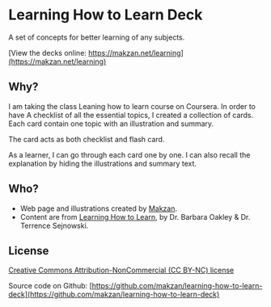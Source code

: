 # Learning How to Learn Deck

A set of concepts for better learning of any subjects.

[View the decks online: https://makzan.net/learning](https://makzan.net/learning)

## Why?

I am taking the class Leaning how to learn course on Coursera. In order to have A checklist of all the essential topics, I created a collection of cards. Each card contain one topic with an illustration and summary.

The card acts as both checklist and flash card.

As a learner, I can go through each card one by one. I can also recall the explanation by hiding the illustrations and summary text.

## Who?

- Web page and illustrations created by [Makzan](https://makzan.net).
- Content are from [Learning How to Learn](https://www.coursera.org/learn/learning-how-to-learn/), by Dr. Barbara Oakley & Dr. Terrence Sejnowski.

## License

[Creative Commons Attribution-NonCommercial (CC BY-NC) license](https://creativecommons.org/licenses/by-nc/4.0/)

Source code on Github: [https://github.com/makzan/learning-how-to-learn-deck](https://github.com/makzan/learning-how-to-learn-deck)